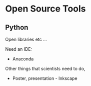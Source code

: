 # Open Source Tools

## Python 

Open libraries etc ...

Need an IDE:
- Anaconda


Other things that scientists need to do, 
- Poster, presentation - Inkscape